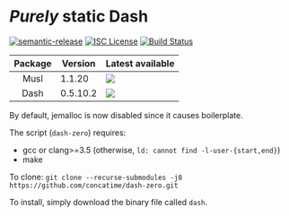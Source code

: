# _Purely_ static Dash
[![semantic-release](https://img.shields.io/badge/%20%20%F0%9F%93%A6%F0%9F%9A%80-semantic--release-e10079.svg?longCache=true&style=flat-square)](//github.com/semantic-release/semantic-release)
[![ISC License](https://img.shields.io/badge/license-ISC-brightgreen.svg?longCache=true&style=flat-square)](//www.isc.org/downloads/software-support-policy/isc-license/)
[![Build Status](https://travis-ci.org/concatime/umurmur-zero.svg?branch=master)](//travis-ci.org/concatime/umurmur-zero)

Package | Version | Latest available
:------:|---------|-
Musl    | 1.1.20  | [![](https://repology.org/badge/latest-versions/musl.svg)](//git.musl-libc.org/cgit/musl/tree/WHATSNEW)
Dash    | 0.5.10.2| ![](https://repology.org/badge/latest-versions/dash.svg)

By default, jemalloc is now disabled since it causes boilerplate.

The script (`dash-zero`) requires:
 - gcc or clang>=3.5 (otherwise, `ld: cannot find -l-user-{start,end}`)
 - make

To clone:
`git clone --recurse-submodules -j8 https://github.com/concatime/dash-zero.git`

To install, simply download the binary file called `dash`.
